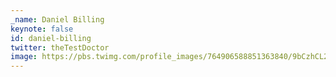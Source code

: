 ```yaml
---
_name: Daniel Billing
keynote: false
id: daniel-billing
twitter: theTestDoctor
image: https://pbs.twimg.com/profile_images/764906588851363840/9bCzhCL2.jpg
---
```

